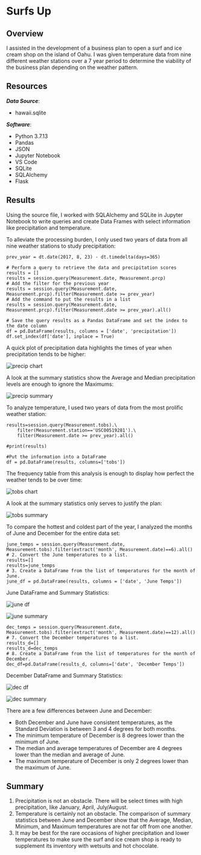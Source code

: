 # Surfs Up
## Overview
I assisted in the development of a business plan to open a surf and ice cream shop on the island of Oahu.  I was given temperature data from nine different weather stations over a 7 year period to determine the viability of the business plan depending on the weather pattern.

## Resources
***Data Source***: 
- hawaii.sqlite

***Software***: 
- Python 3.7.13
- Pandas
- JSON
- Jupyter Notebook
- VS Code
- SQLite
- SQLAlchemy
- Flask

## Results
Using the source file, I worked with SQLAlchemy and SQLite in Jupyter Notebook to write queries and create Data Frames with select information like precipitation and temperature.

To alleviate the processing burden, I only used two years of data from all nine weather stations to study precipitation:
```
prev_year = dt.date(2017, 8, 23) - dt.timedelta(days=365)

# Perform a query to retrieve the data and precipitation scores
results = []
results = session.query(Measurement.date, Measurement.prcp)
# Add the filter for the previous year
results = session.query(Measurement.date, Measurement.prcp).filter(Measurement.date >= prev_year)
# Add the command to put the results in a list
results = session.query(Measurement.date, Measurement.prcp).filter(Measurement.date >= prev_year).all()

# Save the query results as a Pandas DataFrame and set the index to the date column
df = pd.DataFrame(results, columns = ['date', 'precipitation'])
df.set_index(df['date'], inplace = True)
```

A quick plot of precipitation data highlights the times of year when precipitation tends to be higher:

![precip chart](https://github.com/jakatz87/surfs_up/blob/main/precip_plot.png)

A look at the summary statistics show the Average and Median precipitation levels are enough to ignore the Maximums:

![precip summary](https://github.com/jakatz87/surfs_up/blob/main/precip_describe.png)

To analyze temperature, I used two years of data from the most prolific weather station:
```
results=session.query(Measurement.tobs).\
    filter(Measurement.station=='USC00519281').\
    filter(Measurement.date >= prev_year).all()

#print(results)

#Put the information into a DataFrame
df = pd.DataFrame(results, columns=['tobs'])
```

The frequency table from this analysis is enough to display how perfect the weather tends to be over time:

![tobs chart](https://github.com/jakatz87/surfs_up/blob/main/temps_pop_station.png)

A look at the summary statistics only serves to justify the plan:

![tobs summary](https://github.com/jakatz87/surfs_up/blob/main/temps_describe.png)


To compare the hottest and coldest part of the year, I analyzed the months of June and December for the entire data set:
```
june_temps = session.query(Measurement.date, Measurement.tobs).filter(extract('month', Measurement.date)==6).all()
# 2. Convert the June temperatures to a list.
results=[]
results=june_temps
# 3. Create a DataFrame from the list of temperatures for the month of June. 
june_df = pd.DataFrame(results, columns = ['date', 'June Temps'])
```

June DataFrame and Summary Statistics:

![june df](https://github.com/jakatz87/surfs_up/blob/main/june_df.png)

![june summary](https://github.com/jakatz87/surfs_up/blob/main/june_describe.png)

```
dec_temps = session.query(Measurement.date, Measurement.tobs).filter(extract('month', Measurement.date)==12).all()
# 7. Convert the December temperatures to a list.
results_d=[]
results_d=dec_temps
# 8. Create a DataFrame from the list of temperatures for the month of December. 
dec_df=pd.DataFrame(results_d, columns=['date', 'December Temps'])
```

December DataFrame and Summary Statistics:

![dec df](https://github.com/jakatz87/surfs_up/blob/main/dec_df.png)

![dec summary](https://github.com/jakatz87/surfs_up/blob/main/dec_describe.png)

There are a few differences between June and December:
- Both December and June have consistent temperatures, as the Standard Deviation is between 3 and 4 degrees for both months.
- The minimum temperature of December is 8 degrees lower than the minimum of June.
- The median and average temperatures of December are 4 degrees lower than the median and average of June.
- The maximum temperature of December is only 2 degrees lower than the maximum of June.

## Summary
1. Precipitation is not an obstacle. There will be select times with high precipitation, like January, April, July/August.
2. Temperature is certainly not an obstacle. The comparison of summary statistics between June and December show that the Average, Median, Minimum, and Maximum temperatures are not far off from one another.
3. It may be best for the rare occasions of higher precipitation and lower temperatures to make sure the surf and ice cream shop is ready to supplement its inventory with wetsuits and hot chocolate.  
